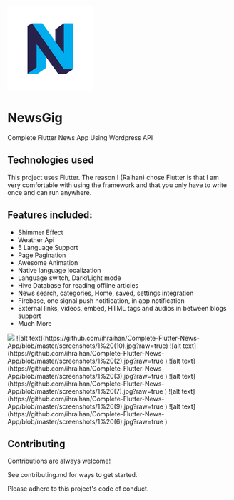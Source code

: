 
![alt text](https://raw.githubusercontent.com/ihraihan/Complete-Flutter-News-App/master/android/app/src/main/res/mipmap-xxxhdpi/ic_launcher.png?raw=true)
# NewsGig

Complete Flutter News App Using Wordpress API

## Technologies used

This project uses Flutter. The reason I (Raihan) chose Flutter is that I am very comfortable with using the framework and that you only have to write once and can run anywhere.

## Features included:
* Shimmer Effect
* Weather Api
* 5 Language Support
* Page Pagination
* Awesome Animation
* Native language localization
* Language switch, Dark/Light mode
* Hive Database for reading offline articles
* News search, categories, Home, saved, settings integration
* Firebase, one signal push notification, in app notification
* External links, videos, embed, HTML tags and audios in between blogs support
* Much More

<img src="[https://your-image-url.type](https://github.com/ihraihan/Complete-Flutter-News-App/blob/master/screenshots/1%20(1).jpg)" width="100">
![alt text](https://github.com/ihraihan/Complete-Flutter-News-App/blob/master/screenshots/1%20(10).jpg?raw=true)
![alt text](https://github.com/ihraihan/Complete-Flutter-News-App/blob/master/screenshots/1%20(2).jpg?raw=true )
![alt text](https://github.com/ihraihan/Complete-Flutter-News-App/blob/master/screenshots/1%20(3).jpg?raw=true )
![alt text](https://github.com/ihraihan/Complete-Flutter-News-App/blob/master/screenshots/1%20(7).jpg?raw=true )
![alt text](https://github.com/ihraihan/Complete-Flutter-News-App/blob/master/screenshots/1%20(9).jpg?raw=true )
![alt text](https://github.com/ihraihan/Complete-Flutter-News-App/blob/master/screenshots/1%20(6).jpg?raw=true )


## Contributing
Contributions are always welcome!

See contributing.md for ways to get started.

Please adhere to this project's code of conduct.
